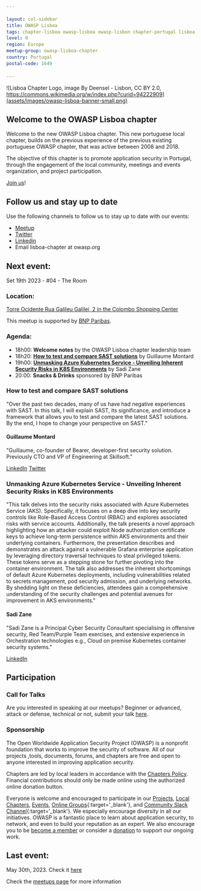 ```yaml
---

layout: col-sidebar
title: OWASP Lisboa
tags: chapter-lisboa owasp-lisboa owasp-lisbon chapter-portugal lisboa lisbon portugal 
level: 0
region: Europe
meetup-group: owasp-lisboa-chapter
country: Portugal
postal-code: 1649

---
```

<!-- rebuild 1 -->

![Lisboa Chapter Logo, image By Deensel - Lisbon, CC BY 2.0, https://commons.wikimedia.org/w/index.php?curid=94222909](assets/images/owasp-lisboa-banner-small.png)

## Welcome to the OWASP Lisboa chapter
Welcome to the new OWASP Lisboa chapter. This new portuguese local chapter, builds on the previous experience of the previous existing portuguese OWASP chapter, that was active between 2008 and 2018. 

The objective of this chapter is to promote application security in Portugal, through the engagement of the local community, meetings and events organization, and project participation.

[Join us](https://owasp.org/membership)!

## Follow us and stay up to date

Use the following channels to follow us to stay up to date with our events:

* [Meetup](https://www.meetup.com/owasp-lisboa-chapter/)
* [Twitter](https://twitter.com/owasplisboa)
* [Linkedin](https://www.linkedin.com/company/owasp-lisboa/)
* Email lisboa-chapter at owasp.org

## Next event:

Set 19th 2023 - #04 - The Room

### Location:
[Torre Ocidente Rua Galileu Galilei, 2 in the Colombo Shopping Center](https://goo.gl/maps/kBcg5XbShzMqNGhJ9)

This meetup is supported by [BNP Paribas](https://www.bnpparibas.pt/).

### Agenda:
* 18h00: **Welcome notes** by the OWASP Lisboa chapter leadership team
* 18h20: **[How to test and compare SAST solutions](#how-to-test-and-compare-SAST-solutions)** by Guillaume Montard
* 19h00: **[Unmasking Azure Kubernetes Service - Unveiling Inherent Security Risks in K8S Environments](#Unmasking-Azure-Kubernetes-Service-Unveiling-Inherent-Security-Risks-in-K8S-Environments)** by Sadi Zane
* 20:00: **Snacks & Drinks** sponsored by BNP Paribas

### How to test and compare SAST solutions
"Over the past two decades, many of us have had negative experiences with SAST. In this talk, I will explain SAST, its significance, and introduce a framework that allows you to test and compare the latest SAST solutions. By the end, I hope to change your perspective on SAST."

#### Guillaume Montard
"Guillaume, co-founder of Bearer, developer-first security solution. Previously CTO and VP of Engineering at Skillsoft."

[LinkedIn](https://www.linkedin.com/in/guillaumemontard/)
[Twitter](https://twitter.com/g_montard)


### Unmasking Azure Kubernetes Service - Unveiling Inherent Security Risks in K8S Environments
"This talk delves into the security risks associated with Azure Kubernetes Service (AKS). Specifically, it focuses on a deep dive into key security controls like Role-Based Access Control (RBAC) and explores associated risks with service accounts. Additionally, the talk presents a novel approach highlighting how an attacker could exploit Node authorization certificate keys to achieve long-term persistence within AKS environments and their underlying containers. Furthermore, the presentation describes and demonstrates an attack against a vulnerable Grafana enterprise application by leveraging directory traversal techniques to steal privileged tokens. These tokens serve as a stepping stone for further pivoting into the container environment. The talk also addresses the inherent shortcomings of default Azure Kubernetes deployments, including vulnerabilities related to secrets management, pod security admission, and underlying networks. By shedding light on these deficiencies, attendees gain a comprehensive understanding of the security challenges and potential avenues for improvement in AKS environments."

#### Sadi Zane
"Sadi Zane is a Principal Cyber Security Consultant specialising in offensive security, Red Team/Purple Team exercises, and extensive experience in Orchestration technologies e.g., Cloud on premise Kubernetes container security systems."

[LinkedIn](https://www.linkedin.com/in/sadi-zane-bb6430206/)

## Participation

### Call for Talks

Are you interested in speaking at our meetups? 
Beginner or advanced, attack or defense, technical or not, submit your talk [here](https://lnkd.in/ecCrhWUx).

### Sponsorship

The Open Worldwide Application Security Project (OWASP) is a nonprofit foundation that works to improve the security of software. All of our projects ,tools, documents, forums, and chapters are free and open to anyone interested in improving application security.

Chapters are led by local leaders in accordance with the [Chapters Policy](/www-policy/operational/chapters). Financial contributions should only be made online using the authorized online donation button.

Everyone is welcome and encouraged to participate in our [Projects](/projects/), [Local Chapters](/chapters/), [Events](/events/), [Online Groups](https://groups.google.com/a/owasp.com/){:target='_blank'}, and [Community Slack Channel](https://owasp.slack.com/){:target='_blank'}. We especially encourage diversity in all our initiatives. OWASP is a fantastic place to learn about application security, to network, and even to build your reputation as an expert. We also encourage you to be [become a member](/membership/) or consider a [donation](/donate/) to support our ongoing work.


## Last event:
May 30th, 2023. Check it [here](https://owasp.org/www-chapter-lisboa/#div-pastevents)


Check the [meetups page](https://owasp.org/www-chapter-lisboa/#div-meetups) for more information